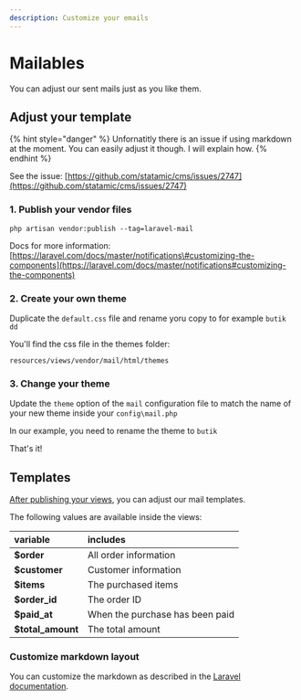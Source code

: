 ```yaml
---
description: Customize your emails
---
```


# Mailables

You can adjust our sent mails just as you like them. 

## Adjust your template

{% hint style="danger" %}
Unfornatitly there is an issue if using markdown at the moment. You can easily adjust it though. I will explain how.
{% endhint %}

See the issue: [https://github.com/statamic/cms/issues/2747](https://github.com/statamic/cms/issues/2747)

### 1. Publish your vendor files

```text
php artisan vendor:publish --tag=laravel-mail
```

Docs for more information: [https://laravel.com/docs/master/notifications\#customizing-the-components](https://laravel.com/docs/master/notifications#customizing-the-components)

### 2. Create your own theme

Duplicate the `default.css` file and rename yoru copy to for example `butik dd`  

You'll find the css file in the themes folder:

```text
resources/views/vendor/mail/html/themes
```

### 3. Change your theme

Update the `theme` option of the `mail` configuration file to match the name of your new theme inside your `config\mail.php`

In our example, you need to rename the theme to `butik`

That's it!

## Templates

[After publishing your views](https://www.butik.dev/installation/publishing-assets#views), you can adjust our mail templates. 

The following values are available inside the views:

| variable | includes |
| :--- | :--- |
| **$order** | All order information |
| **$customer** | Customer information |
| **$items** | The purchased items |
| **$order\_id** | The order ID |
| **$paid\_at** | When the purchase has been paid |
| **$total\_amount** | The total amount |

### Customize markdown layout

You can customize the markdown as described in the [Laravel documentation](https://laravel.com/docs/8.x/mail#customizing-the-components).

